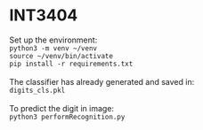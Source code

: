 # INT3404
Set up the environment:</br>
`python3 -m venv ~/venv`</br>
`source ~/venv/bin/activate`</br>
`pip install -r requirements.txt`
<br></br>
The classifier has already generated and saved in: </br>
`digits_cls.pkl`
<br></br>
To predict the digit in image:</br>
`python3 performRecognition.py`

